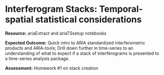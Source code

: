 # Interferogram Stacks: Temporal-spatial statistical considerations

**Resource:** ariaExtract and ariaTSsetup notebooks

**Expected Outcome:** Quick intro to ARIA standardized interferometric products and ARIA-tools; Drill down further in time-series to an understanding of what to expect if a stack of interferograms is presented to a time-series analysis package.

**Assessment:** Homework #1 on stack creation
